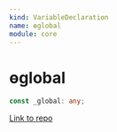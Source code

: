 ```yaml
---
kind: VariableDeclaration
name: ɵglobal
module: core
---
```


# ɵglobal

```ts
const _global: any;
```

[Link to repo](https://github.com/timdeschryver/angular/blob/master/packages/core/src/util/global.ts#L27-L27)
